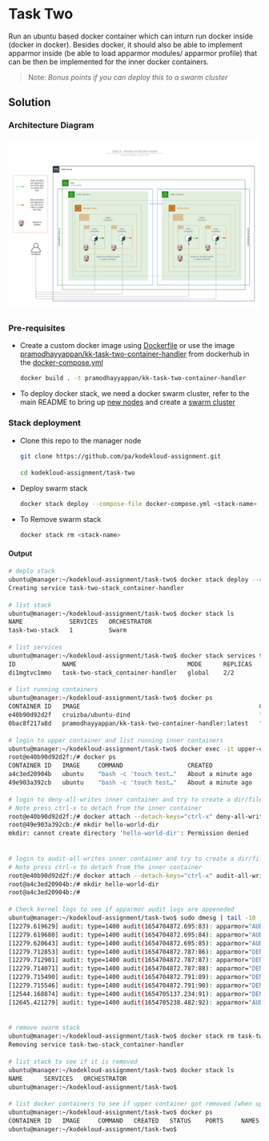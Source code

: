 # Task Two

Run an ubuntu based docker container which can inturn run docker inside (docker in docker).
Besides docker, it should also be able to implement apparmor inside (be able to load apparmor modules/ apparmor profile) that can be then be implemented for the inner docker containers.

> Note: _Bonus points if you can deploy this to a swarm cluster_

## Solution

### Architecture Diagram

![The architecture diagram for task two](arch_diagram.png)

### Pre-requisites

- Create a custom docker image using [Dockerfile](Dockerfile) or use the image [pramodhayyappan/kk-task-two-container-handler](https://hub.docker.com/repository/docker/pramodhayyappan/kk-task-two-container-handler) from dockerhub in the [docker-compose.yml](docker-compose.yml#L12)

    ```bash
    docker build . -t pramodhayyappan/kk-task-two-container-handler
    ```

- To deploy docker stack, we need a docker swarm cluster, refer to the main README to bring up [new nodes](../README.md#cloud-infra-deployment) and create a [swarm cluster](../README.md#stack-deployment)

### Stack deployment

- Clone this repo to the manager node

    ```bash
    git clone https://github.com/pa/kodekloud-assignment.git

    cd kodekloud-assignment/task-two
    ```

- Deploy swarm stack

    ```bash
    docker stack deploy --compose-file docker-compose.yml <stack-name>
    ```

- To Remove swarm stack

    ```bash
    docker stack rm <stack-name>
    ```

#### Output

```bash
# deplo stack
ubuntu@manager:~/kodekloud-assignment/task-two$ docker stack deploy --compose-file docker-compose.yml task-two-stack
Creating service task-two-stack_container-handler

# list stack
ubuntu@manager:~/kodekloud-assignment/task-two$ docker stack ls
NAME             SERVICES   ORCHESTRATOR
task-two-stack   1          Swarm

# list services
ubuntu@manager:~/kodekloud-assignment/task-two$ docker stack services task-two-stack
ID             NAME                               MODE      REPLICAS   IMAGE                                                  PORTS
di1mgtvc1mmo   task-two-stack_container-handler   global    2/2        pramodhayyappan/kk-task-two-container-handler:latest

# list running containers
ubuntu@manager:~/kodekloud-assignment/task-two$ docker ps
CONTAINER ID   IMAGE                                                  COMMAND                  CREATED              STATUS              PORTS     NAMES
e40b90d92d2f   cruizba/ubuntu-dind                                    "startup.sh sh"          About a minute ago   Up About a minute             upper-container
0bac8f217a8d   pramodhayyappan/kk-task-two-container-handler:latest   "docker-entrypoint.s…"   About a minute ago   Up About a minute             task-two-stack_container-handler.hqwvw8oagbqgca2u0nsd33q9h.hzszkyphhwrivlbvbr3h9ckax

# login to upper container and list running inner containers
ubuntu@manager:~/kodekloud-assignment/task-two$ docker exec -it upper-container /bin/bash
root@e40b90d92d2f:/# docker ps
CONTAINER ID   IMAGE     COMMAND                  CREATED              STATUS              PORTS     NAMES
a4c3ed20904b   ubuntu    "bash -c 'touch test…"   About a minute ago   Up About a minute             audit-all-writes
49e903a392cb   ubuntu    "bash -c 'touch test…"   About a minute ago   Up About a minute             deny-all-writes

# login to deny-all-writes inner container and try to create a dir/file
# Note press ctrl-x to detach from the inner container
root@e40b90d92d2f:/# docker attach --detach-keys="ctrl-x" deny-all-writes
root@49e903a392cb:/# mkdir hello-world-dir
mkdir: cannot create directory 'hello-world-dir': Permission denied


# login to audit-all-writes inner container and try to create a dir/file
# Note press ctrl-x to detach from the inner container
root@e40b90d92d2f:/# docker attach --detach-keys="ctrl-x" audit-all-writes
root@a4c3ed20904b:/# mkdir hello-world-dir
root@a4c3ed20904b:/#

# Check kernel logs to see if apparmor audit logs are appeneded
ubuntu@manager:~/kodekloud-assignment/task-two$ sudo dmesg | tail -10
[12279.619629] audit: type=1400 audit(1654704872.695:83): apparmor="AUDIT" operation="mknod" profile="audit-all-writes" name="/test.txt" pid=13562 comm="touch" requested_mask="c" fsuid=0 ouid=0
[12279.619680] audit: type=1400 audit(1654704872.695:84): apparmor="AUDIT" operation="open" profile="audit-all-writes" name="/test.txt" pid=13562 comm="touch" requested_mask="wc" fsuid=0 ouid=0
[12279.620643] audit: type=1400 audit(1654704872.695:85): apparmor="AUDIT" operation="open" profile="audit-all-writes" name="/dev/tty" pid=13486 comm="bash" requested_mask="w" fsuid=0 ouid=0
[12279.712853] audit: type=1400 audit(1654704872.787:86): apparmor="DENIED" operation="open" profile="deny-all-writes" name="/dev/tty" pid=13533 comm="bash" requested_mask="w" denied_mask="w" fsuid=0 ouid=0
[12279.712901] audit: type=1400 audit(1654704872.787:87): apparmor="DENIED" operation="open" profile="deny-all-writes" name="/dev/pts/0" pid=13533 comm="bash" requested_mask="w" denied_mask="w" fsuid=0 ouid=0
[12279.714071] audit: type=1400 audit(1654704872.787:88): apparmor="DENIED" operation="mknod" profile="deny-all-writes" name="/test.txt" pid=13574 comm="touch" requested_mask="c" denied_mask="c" fsuid=0 ouid=0
[12279.715490] audit: type=1400 audit(1654704872.791:89): apparmor="DENIED" operation="open" profile="deny-all-writes" name="/dev/tty" pid=13533 comm="bash" requested_mask="w" denied_mask="w" fsuid=0 ouid=0
[12279.715546] audit: type=1400 audit(1654704872.791:90): apparmor="DENIED" operation="open" profile="deny-all-writes" name="/dev/pts/0" pid=13533 comm="bash" requested_mask="w" denied_mask="w" fsuid=0 ouid=0
[12544.168874] audit: type=1400 audit(1654705137.234:91): apparmor="DENIED" operation="mkdir" profile="deny-all-writes" name="/hello-world-dir/" pid=13792 comm="mkdir" requested_mask="c" denied_mask="c" fsuid=0 ouid=0
[12645.421279] audit: type=1400 audit(1654705238.482:92): apparmor="AUDIT" operation="mkdir" profile="audit-all-writes" name="/hello-world-dir/" pid=13849 comm="mkdir" requested_mask="c" fsuid=0 ouid=0


# remove swarm stack
ubuntu@manager:~/kodekloud-assignment/task-two$ docker stack rm task-two-stack
Removing service task-two-stack_container-handler

# list stack to see if it is removed
ubuntu@manager:~/kodekloud-assignment/task-two$ docker stack ls
NAME      SERVICES   ORCHESTRATOR
ubuntu@manager:~/kodekloud-assignment/task-two$

# list docker containers to see if upper container got removed (when upper docker container is removed it will also remove inner containers)
ubuntu@manager:~/kodekloud-assignment/task-two$ docker ps
CONTAINER ID   IMAGE     COMMAND   CREATED   STATUS    PORTS     NAMES
ubuntu@manager:~/kodekloud-assignment/task-two$
```
